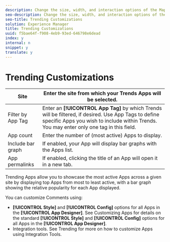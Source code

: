 ```yaml
---
description: Change the size, width, and interaction options of the Map app.
seo-description: Change the size, width, and interaction options of the Map app.
seo-title: Trending Customizations
solution: Experience Manager
title: Trending Customizations
uuid: f5bae64f-f908-4eb9-93ed-646798e6dead
index: y
internal: n
snippet: y
translate: y
---
```


# Trending Customizations


|  Site | Enter the site from which your Trends Apps will be selected. |
|---|---|
|  Filter by App Tag |Enter an **[!UICONTROL  App Tag]** by which Trends will be filtered, if desired. Use App Tags to define specific Apps you wish to include within Trends. You may enter only one tag in this field. |
|  App count | Enter the number of (most active) Apps to display. |
|  Include bar graph | If enabled, your App will display bar graphs with the Apps list. |
|  App permalinks | If enabled, clicking the title of an App will open it in a new tab. |




Trending Apps allow you to showcase the most active Apps across a given site by displaying top Apps from most to least active, with a bar graph showing the relative popularity for each App displayed.

You can customize Comments using:

* **[!UICONTROL  Style]** and **[!UICONTROL  Config]** options for all Apps in the **[!UICONTROL  App Designer]**. See Customizing Apps for details on the standard **[!UICONTROL  Style]** and **[!UICONTROL  Config]** options for all Apps in the **[!UICONTROL  App Designer]**.
* Integration tools. See Trending for more on how to customize Apps using Integration Tools.
